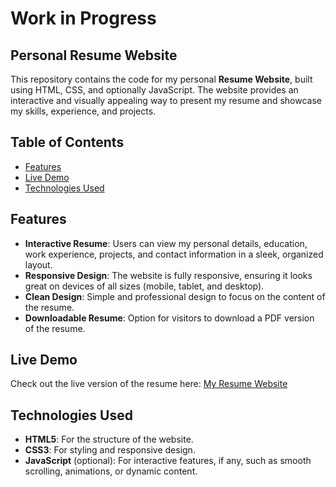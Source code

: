 # Work in Progress
## Personal Resume Website

This repository contains the code for my personal **Resume Website**, built using HTML, CSS, and optionally JavaScript. The website provides an interactive and visually appealing way to present my resume and showcase my skills, experience, and projects.

## Table of Contents
- [Features](#features)
- [Live Demo](#live-demo)
- [Technologies Used](#technologies-used)

## Features
- **Interactive Resume**: Users can view my personal details, education, work experience, projects, and contact information in a sleek, organized layout.
- **Responsive Design**: The website is fully responsive, ensuring it looks great on devices of all sizes (mobile, tablet, and desktop).
- **Clean Design**: Simple and professional design to focus on the content of the resume.
- **Downloadable Resume**: Option for visitors to download a PDF version of the resume.

## Live Demo
Check out the live version of the resume here: [My Resume Website](#)

## Technologies Used
- **HTML5**: For the structure of the website.
- **CSS3**: For styling and responsive design.
- **JavaScript** (optional): For interactive features, if any, such as smooth scrolling, animations, or dynamic content.
